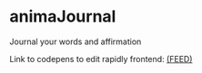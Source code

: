 # animaJournal
Journal your words and affirmation

Link to codepens to edit rapidly frontend:
[(FEED)](https://codepen.io/Valentix/pen/XJXmKwZ?editors=1100)

